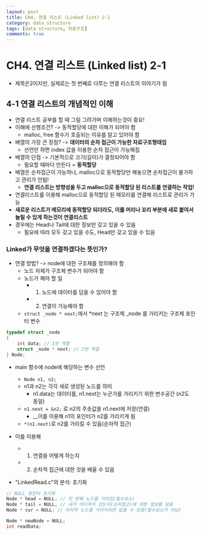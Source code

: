 ```yaml
---
layout: post
title: CH4. 연결 리스트 (Linked list) 2-1
category: data_structure
tags: [data structure, 자료구조]
comments: true
---
```


# CH4. 연결 리스트 (Linked list) 2-1
- 제목은2이지만, 실제로는 첫 번째로 다루는 연결 리스트의 이야기가 됨

## 4-1 연결 리스트의 개념적인 이해
- 연결 리스트 공부를 할 때 그림 그려가며 이해하는것이 중요!
- 이해에 선행조건? -> 동적할당에 대한 이해가 되어야 함
  - malloc, free 함수가 호출되는 이유를 알고 있어야 함
- 배열의 가장 큰 장점? -> __데이터의 순차 접근이 가능한 자료구조형태임__
  - 선언만 하면 index 값을 이용한 순차 접근이 가능해짐
- 배열의 단점 -> 기본적으로 크기(길이)가 결정되어야 함
  - 필요할 때마다 만든다 = __동적할당__
- 배열은 순차접근이 가능하나, malloc으로 동적할당만 해놓으면 순차접근이 불가하고 관리가 안됨!
  - __연결 리스트는 방향성을 두고 malloc으로 동적할당 된 리스트를 연결하는 작업!__
- 연결리스트를 이용해 malloc으로 동적할당 된 메모리를 연결해 리스트로 관리가 가능
- __새로운 리스트가 메모리에 동적할당 되더라도, 이를 머리나 꼬리 부분에 새로 붙여서 늘릴 수 있게 하는것이 연결리스트__
- 경우에는 Head나 Tail에 대한 정보만 갖고 있을 수 있음
  - 필요에 따라 모두 갖고 있을 수도, Head만 갖고 있을 수 있음

### Linked가 무엇을 연결하겠다는 뜻인가?
- 연결 방법? -> node에 대한 구조체를 정의해야 함
  - 노드 자체가 구조체 변수가 되어야 함
  - 노드가 해야 할 일
    - 1. 노드에 데이터를 담을 수 있어야 함
    - 2. 연결이 가능해야 함
  - `struct _node * next;`에서 \*next 는 구조체 \_node 를 가리키는 구조체 포인터 변수

```c
typedef struct _node
{
	int data; // 1번 역할
	struct _node * next; // 2번 역할
} Node;
```

- main 함수에 node에 해당하는 변수 선언
  - `Node n1, n2;`
  - n1과 n2는 각각 새로 생성된 노드를 의미
    - n1.data는 데이터를, n1.next는 누군가를 가리키기 위한 변수공간 (n2도 동일)
  - `n1.next = &n2;` 로 n2의 주솟값을 n1.next에 저장(연결)
    - __이를 이용해 n1의 포인터가 n2를 가리키게 됨
  - `*(n1.next)`로 n2를 가리킬 수 있음(순차적 접근)
- 이를 이용해 
  - 1. 연결을 어떻게 하는지
  - 2. 순차적 접근에 대한 것을 배울 수 있음

- "LinkedRead.c"의 분석: 초기화

```c
// NULL 포인터 초기화
Node * head = NULL; // 첫 번째 노드를 가리킴(필수요소)
Node * tail = NULL; // 내가 어디까지 갔는지(순차접근)에 대한 정보를 담음
Node * cur = NULL; // 마지막 노드를 가리키지만 없을 수 있음(필수요소가 아님)

Node * newNode = NULL;
int readData;
```


